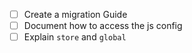 - [ ] Create a migration Guide
- [ ] Document how to access the js config
- [ ] Explain `store` and `global`
